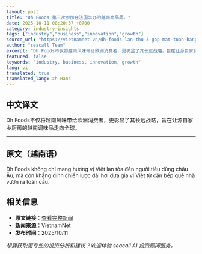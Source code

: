 ```yaml
---
layout: post
title: "Dh Foods 第三次参加在法国举办的越南商品周。"
date: 2025-10-11 08:20:37 +0700
category: industry-insights
tags: ["industry","business","innovation","growth"]
source_url: "https://vietnamnet.vn/dh-foods-lan-thu-3-gop-mat-tuan-hang-viet-nam-tai-phap-2451522.html"
author: "seacall Team"
excerpt: "Dh Foods不仅将越南风味带给欧洲消费者，更彰显了其长远战略，旨在让源自家乡厨房的越南调味品走向全球。..."
featured: false
keywords: "industry, business, innovation, growth"
lang: vi
translated: true
translated_lang: zh-Hans
---
```


## 中文译文

Dh Foods不仅将越南风味带给欧洲消费者，更彰显了其长远战略，旨在让源自家乡厨房的越南调味品走向全球。

---

## 原文（越南语）

Dh Foods không chỉ mang hương vị Việt lan tỏa đến người tiêu dùng châu Âu, mà còn khẳng định chiến lược dài hơi đưa gia vị Việt từ căn bếp quê nhà vươn ra toàn cầu.

## 相关信息

- **原文链接**：[查看完整新闻](https://vietnamnet.vn/dh-foods-lan-thu-3-gop-mat-tuan-hang-viet-nam-tai-phap-2451522.html)
- **新闻来源**：VietnamNet
- **发布时间**：2025/10/11

*想要获取更专业的投资分析和建议？欢迎体验 seacall AI 投资顾问服务。*